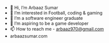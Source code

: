 - 👋 Hi, I’m Arbaaz Sumar
- 👀 I’m interested in Football, coding & gaming
- 🌱 I’m a software engineer graduate
- 💞️ I’m aspiring to be a game developer
- 📫 How to reach me - arbaaz970@gmail.com
- arbaazsumar.com

<!---
arbaaz-77/arbaaz-77 is a ✨ special ✨ repository because its `README.md` (this file) appears on your GitHub profile.
You can click the Preview link to take a look at your changes.
--->
